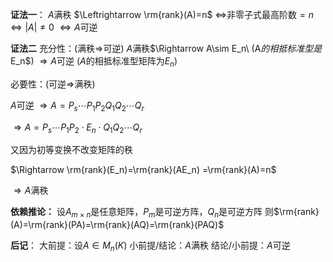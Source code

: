 **证法一**：
$A$满秩
$\Leftrightarrow \rm{rank}(A)=n$
$\Leftrightarrow$非零子式最高阶数$=n$
$\Leftrightarrow |A|\neq0$
$\Leftrightarrow A$可逆

**证法二**
充分性：(满秩$\Rightarrow$可逆)
$A$满秩$\Rightarrow A\sim E_n\ $($A$的相抵标准型是$E_n$)
$\Rightarrow A$可逆 ($A$的相抵标准型矩阵为$E_n$)

必要性：(可逆$\Rightarrow$满秩)

$A$可逆
$\Rightarrow A=P_s\cdots P_1P_2Q_1Q_2\cdots Q_r$

$\Rightarrow A=P_s\cdots P_1P_2\cdot E_n\cdot Q_1Q_2\cdots Q_r$

又因为初等变换不改变矩阵的秩

$\Rightarrow \rm{rank}(E_n)=\rm{rank}(AE_n)
=\rm{rank}(A)=n$

$\Rightarrow A$满秩

**依赖推论：**
设$A_{m\times n}$是任意矩阵，$P_m$是可逆方阵，$Q_n$是可逆方阵
则$\rm{rank}(A)=\rm{rank}(PA)=\rm{rank}(AQ)=\rm{rank}(PAQ)$

**后记**：
大前提：设$A\in M_n(K)$
小前提/结论：$A$满秩
结论/小前提：$A$可逆